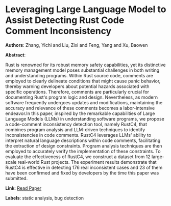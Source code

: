 # Leveraging Large Language Model to Assist Detecting Rust Code Comment Inconsistency

**Authors**: Zhang, Yichi and Liu, Zixi and Feng, Yang and Xu, Baowen

**Abstract**:

Rust is renowned for its robust memory safety capabilities, yet its distinctive memory management model poses substantial challenges in both writing and understanding programs. Within Rust source code, comments are employed to clearly delineate conditions that might cause panic behavior, thereby warning developers about potential hazards associated with specific operations. Therefore, comments are particularly crucial for documenting Rust's program logic and design. Nevertheless, as modern software frequently undergoes updates and modifications, maintaining the accuracy and relevance of these comments becomes a labor-intensive endeavor.In this paper, inspired by the remarkable capabilities of Large Language Models (LLMs) in understanding software programs, we propose a code-comment inconsistency detection tool, namely RustC4, that combines program analysis and LLM-driven techniques to identify inconsistencies in code comments. RustC4 leverages LLMs' ability to interpret natural language descriptions within code comments, facilitating the extraction of design constraints. Program analysis techniques are then employed to accurately verify the implementation of these constraints. To evaluate the effectiveness of RustC4, we construct a dataset from 12 large-scale real-world Rust projects. The experiment results demonstrate that RustC4 is effective in detecting 176 real inconsistent cases and 23 of them have been confirmed and fixed by developers by the time this paper was submitted.

**Link**: [Read Paper](https://doi.org/10.1145/3691620.3695010)

**Labels**: static analysis, bug detection
